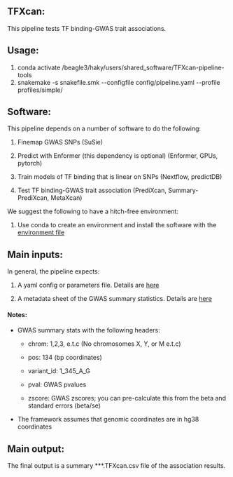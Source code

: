 
## TFXcan: 

This pipeline tests TF binding-GWAS trait associations.

## Usage:

1. conda activate /beagle3/haky/users/shared_software/TFXcan-pipeline-tools
2. snakemake -s snakefile.smk --configfile config/pipeline.yaml --profile profiles/simple/

## Software: 

This pipeline depends on a number of software to do the following:

1. Finemap GWAS SNPs (SuSie)

2. Predict with Enformer (this dependency is optional) (Enformer, GPUs, pytorch)

3. Train models of TF binding that is linear on SNPs (Nextflow, predictDB)

4. Test TF binding-GWAS trait association (PrediXcan, Summary-PrediXcan, MetaXcan)

We suggest the following to have a hitch-free environment:

1. Use conda to create an environment and install the software with the [environment file](/beagle3/haky/users/shared_software/TFXcan-pipeline-tools)

## Main inputs:

In general, the pipeline expects:

1. A yaml config or parameters file. Details are [here]()

2. A metadata sheet of the GWAS summary statistics. Details are [here]()

#### Notes: 

* GWAS summary stats with the following headers: 

    - chrom: 1,2,3, e.t.c (No chromosomes X, Y, or M e.t.c)

    - pos: 134 (bp coordinates)

    - variant_id: 1_345_A_G

    - pval: GWAS pvalues

    - zscore: GWAS zscores; you can pre-calculate this from the beta and standard errors (beta/se)

* The framework assumes that genomic coordinates are in hg38 coordinates



## Main output:
The final output is a summary ***.TFXcan.csv file of the association results.

